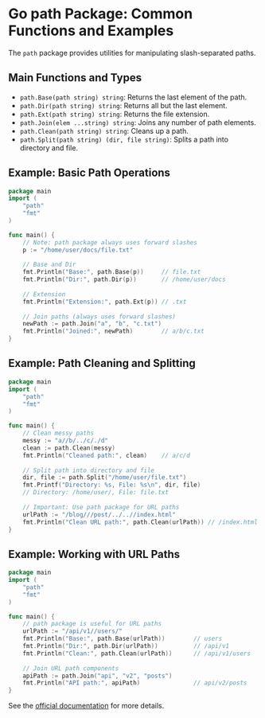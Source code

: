 # Go path Package: Common Functions and Examples

The `path` package provides utilities for manipulating slash-separated paths.

## Main Functions and Types
- `path.Base(path string) string`: Returns the last element of the path.
- `path.Dir(path string) string`: Returns all but the last element.
- `path.Ext(path string) string`: Returns the file extension.
- `path.Join(elem ...string) string`: Joins any number of path elements.
- `path.Clean(path string) string`: Cleans up a path.
- `path.Split(path string) (dir, file string)`: Splits a path into directory and file.

## Example: Basic Path Operations
```go
package main
import (
    "path"
    "fmt"
)

func main() {
    // Note: path package always uses forward slashes
    p := "/home/user/docs/file.txt"
    
    // Base and Dir
    fmt.Println("Base:", path.Base(p))     // file.txt
    fmt.Println("Dir:", path.Dir(p))       // /home/user/docs
    
    // Extension
    fmt.Println("Extension:", path.Ext(p)) // .txt
    
    // Join paths (always uses forward slashes)
    newPath := path.Join("a", "b", "c.txt")
    fmt.Println("Joined:", newPath)        // a/b/c.txt
}
```

## Example: Path Cleaning and Splitting
```go
package main
import (
    "path"
    "fmt"
)

func main() {
    // Clean messy paths
    messy := "a//b/../c/./d"
    clean := path.Clean(messy)
    fmt.Println("Cleaned path:", clean)    // a/c/d
    
    // Split path into directory and file
    dir, file := path.Split("/home/user/file.txt")
    fmt.Printf("Directory: %s, File: %s\n", dir, file)
    // Directory: /home/user/, File: file.txt
    
    // Important: Use path package for URL paths
    urlPath := "/blog///post/../..//index.html"
    fmt.Println("Clean URL path:", path.Clean(urlPath)) // /index.html
}
```

## Example: Working with URL Paths
```go
package main
import (
    "path"
    "fmt"
)

func main() {
    // path package is useful for URL paths
    urlPath := "/api/v1//users/"
    fmt.Println("Base:", path.Base(urlPath))        // users
    fmt.Println("Dir:", path.Dir(urlPath))          // /api/v1
    fmt.Println("Clean:", path.Clean(urlPath))      // /api/v1/users
    
    // Join URL path components
    apiPath := path.Join("api", "v2", "posts")
    fmt.Println("API path:", apiPath)               // api/v2/posts
}
```

See the [official documentation](https://pkg.go.dev/path) for more details.
